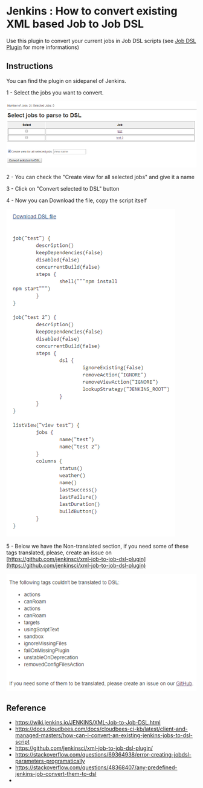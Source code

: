 
# Jenkins : How to convert existing XML based Job to Job DSL

Use this plugin to convert your current jobs in Job DSL scripts (see [Job DSL Plugin](https://wiki.jenkins.io/JENKINS/Job-DSL-Plugin.html) for more informations)

## Instructions

You can find the plugin on sidepanel of Jenkins.

1 - Select the jobs you want to convert.

![](./img/job_dsl3/138448584.png)

2 - You can check the "Create view for all selected jobs" and give it a name

3 - Click on "Convert selected to DSL" button

4 - Now you can Download the file, copy the script itself

![](./img/job_dsl3/138448585.png)

5 - Below we have the Non-translated section, if you need some of these tags translated, please, create an issue on [https://github.com/jenkinsci/xml-job-to-job-dsl-plugin](https://github.com/jenkinsci/xml-job-to-job-dsl-plugin)

![](./img/job_dsl3/138448586.png)

## Reference

* https://wiki.jenkins.io/JENKINS/XML-Job-to-Job-DSL.html
* https://docs.cloudbees.com/docs/cloudbees-ci-kb/latest/client-and-managed-masters/how-can-i-convert-an-existing-jenkins-jobs-to-dsl-script
* https://github.com/jenkinsci/xml-job-to-job-dsl-plugin/
* https://stackoverflow.com/questions/69364938/error-creating-jobdsl-parameters-programatically
* https://stackoverflow.com/questions/48368407/any-predefined-jenkins-job-convert-them-to-dsl
* 
